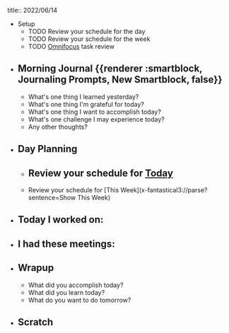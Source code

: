 title:: 2022/06/14

- Setup
	- TODO Review your schedule for the day
	- TODO Review your schedule for the week
	- TODO [Omnifocus](omnifocus://) task review
- ## Morning Journal {{renderer :smartblock, Journaling Prompts, New Smartblock, false}}
	- What's one thing I learned yesterday?
	- What's one thing I'm grateful for today?
	- What's one thing I want to accomplish today?
	- What's one challenge I may experience today?
	- Any other thoughts?
- ## Day Planning
	- Review your schedule for [Today](x-fantastical3://show?date=today)
		-
	- Review your schedule for [This Week](x-fantastical3://parse?sentence=Show This Week)
- ## Today I worked on:
- ## I had these meetings:
- ## Wrapup
	- What did you accomplish today?
	- What did you learn today?
	- What do you want to do tomorrow?
- ## Scratch